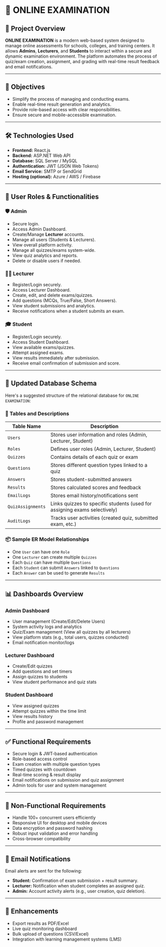 
# 🧪 ONLINE EXAMINATION

## 📘 Project Overview

**ONLINE EXAMINATION** is a modern web-based system designed to manage online assessments for schools, colleges, and training centers. It allows **Admins**, **Lecturers**, and **Students** to interact within a secure and dynamic examination environment. The platform automates the process of quiz/exam creation, assignment, and grading with real-time result feedback and email notifications.

---

## 🎯 Objectives

- Simplify the process of managing and conducting exams.
- Enable real-time result generation and analytics.
- Provide role-based access with clear responsibilities.
- Ensure secure and mobile-accessible examination.

---

## 🛠️ Technologies Used

- **Frontend:** React.js
- **Backend:** ASP.NET Web API
- **Database:** SQL Server / MySQL
- **Authentication:** JWT (JSON Web Tokens)
- **Email Service:** SMTP or SendGrid
- **Hosting (optional):** Azure / AWS / Firebase

---

## 👥 User Roles & Functionalities

### 🛡️ Admin
- Secure login.
- Access Admin Dashboard.
- Create/Manage **Lecturer** accounts.
- Manage all users (Students & Lecturers).
- View overall platform activity.
- Manage all quizzes/exams system-wide.
- View quiz analytics and reports.
- Delete or disable users if needed.

### 👩‍🏫 Lecturer
- Register/Login securely.
- Access Lecturer Dashboard.
- Create, edit, and delete exams/quizzes.
- Add questions (MCQs, True/False, Short Answers).
- View student submissions and analytics.
- Receive notifications when a student submits an exam.

### 🎓 Student
- Register/Login securely.
- Access Student Dashboard.
- View available exams/quizzes.
- Attempt assigned exams.
- View results immediately after submission.
- Receive email confirmation of submission and score.

---

## 🧩 Updated Database Schema

Here's a suggested structure of the relational database for `ONLINE EXAMINATION`:

### 📂 Tables and Descriptions

| Table Name       | Description                                                                 |
|------------------|-----------------------------------------------------------------------------|
| `Users`          | Stores user information and roles (Admin, Lecturer, Student)                |
| `Roles`          | Defines user roles (Admin, Lecturer, Student)                               |
| `Quizzes`        | Contains details of each quiz or exam                                       |
| `Questions`      | Stores different question types linked to a quiz                            |
| `Answers`        | Stores student-submitted answers                                            |
| `Results`        | Stores calculated scores and feedback                                       |
| `EmailLogs`      | Stores email history/notifications sent                                     |
| `QuizAssignments`| Links quizzes to specific students (used for assigning exams selectively)   |
| `AuditLogs`      | Tracks user activities (created quiz, submitted exam, etc.)                 |

### 📦 Sample ER Model Relationships

- One `User` can have one `Role`
- One `Lecturer` can create multiple `Quizzes`
- Each `Quiz` can have multiple `Questions`
- Each `Student` can submit `Answers` linked to `Questions`
- Each `Answer` can be used to generate `Results`

---

## 📊 Dashboards Overview

### Admin Dashboard
- User management (Create/Edit/Delete Users)
- System activity logs and analytics
- Quiz/Exam management (View all quizzes by all lecturers)
- View platform stats (e.g., total users, quizzes conducted)
- Email notification monitor/logs

### Lecturer Dashboard
- Create/Edit quizzes
- Add questions and set timers
- Assign quizzes to students
- View student performance and quiz stats

### Student Dashboard
- View assigned quizzes
- Attempt quizzes within the time limit
- View results history
- Profile and password management

---

## ✅ Functional Requirements

- Secure login & JWT-based authentication
- Role-based access control
- Exam creation with multiple question types
- Timed quizzes with countdown
- Real-time scoring & result display
- Email notifications on submission and quiz assignment
- Admin tools for user and system management

---

## 📏 Non-Functional Requirements

- Handle 100+ concurrent users efficiently
- Responsive UI for desktop and mobile devices
- Data encryption and password hashing
- Robust input validation and error handling
- Cross-browser compatibility

---

## 📧 Email Notifications

Email alerts are sent for the following:
- **Student:** Confirmation of exam submission + result summary.
- **Lecturer:** Notification when student completes an assigned quiz.
- **Admin:** Account activity alerts (e.g., user creation, quiz deletion).

---

## 🔮 Enhancements
- Export results as PDF/Excel
- Live quiz monitoring dashboard
- Bulk upload of questions (CSV/Excel)
- Integration with learning management systems (LMS)

